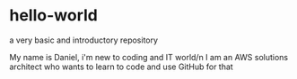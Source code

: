 # hello-world
a very basic and introductory repository

My name is Daniel, i'm new to coding and IT world/n
I am an AWS solutions architect who wants to learn to code and use GitHub for that
